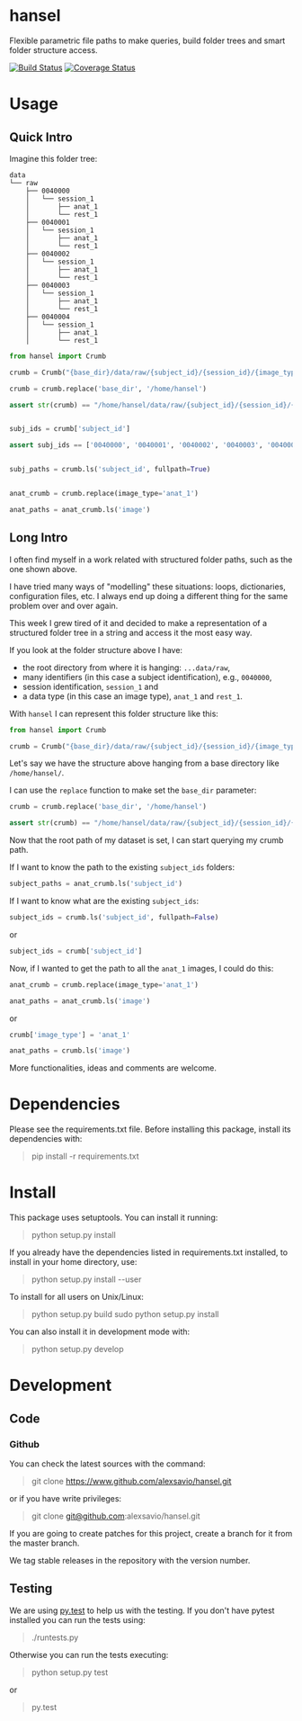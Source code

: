 hansel
======

Flexible parametric file paths to make queries, build folder trees and
smart folder structure access.

[![Build Status](https://travis-ci.org/alexsavio/hansel.svg?branch=master)](https://travis-ci.org/alexsavio/hansel)
[![Coverage Status](https://coveralls.io/repos/alexsavio/hansel/badge.svg?branch=master&service=github)](https://coveralls.io/github/alexsavio/hansel?branch=master)

Usage
=====

Quick Intro
-----------

Imagine this folder tree:

```
data
└── raw
    ├── 0040000
    │   └── session_1
    │       ├── anat_1
    │       └── rest_1
    ├── 0040001
    │   └── session_1
    │       ├── anat_1
    │       └── rest_1
    ├── 0040002
    │   └── session_1
    │       ├── anat_1
    │       └── rest_1
    ├── 0040003
    │   └── session_1
    │       ├── anat_1
    │       └── rest_1
    ├── 0040004
    │   └── session_1
    │       ├── anat_1
    │       └── rest_1

```

```python
from hansel import Crumb

crumb = Crumb("{base_dir}/data/raw/{subject_id}/{session_id}/{image_type}")

crumb = crumb.replace('base_dir', '/home/hansel')

assert str(crumb) == "/home/hansel/data/raw/{subject_id}/{session_id}/{image_type}"


subj_ids = crumb['subject_id']

assert subj_ids == ['0040000', '0040001', '0040002', '0040003', '0040004', ....]


subj_paths = crumb.ls('subject_id', fullpath=True)


anat_crumb = crumb.replace(image_type='anat_1')

anat_paths = anat_crumb.ls('image')
```


Long Intro
----------

I often find myself in a work related with structured folder paths, such as the 
one shown above.

I have tried many ways of "modelling" these situations: loops,
dictionaries, configuration files, etc. I always end up doing a
different thing for the same problem over and over again.

This week I grew tired of it and decided to make a representation of a
structured folder tree in a string and access it the most easy way.

If you look at the folder structure above I have: 
- the root directory from where it is hanging: `...data/raw`,
- many identifiers (in this case a subject identification), e.g., `0040000`, 
- session identification, `session_1` and 
- a data type (in this case an image type), `anat_1` and `rest_1`.

With `hansel` I can represent this folder structure like this:

```python
from hansel import Crumb

crumb = Crumb("{base_dir}/data/raw/{subject_id}/{session_id}/{image_type}")
```

Let's say we have the structure above hanging from a base directory like
`/home/hansel/`.

I can use the `replace` function to make set the `base_dir` parameter:

```python
crumb = crumb.replace('base_dir', '/home/hansel')

assert str(crumb) == "/home/hansel/data/raw/{subject_id}/{session_id}/{image_type}"
```

Now that the root path of my dataset is set, I can start querying my crumb path.

If I want to know the path to the existing `subject_ids` folders:

```python
subject_paths = anat_crumb.ls('subject_id')
```

If I want to know what are the existing `subject_ids`:

```python
subject_ids = crumb.ls('subject_id', fullpath=False)
```

or

```python
subject_ids = crumb['subject_id']
```


Now, if I wanted to get the path to all the `anat_1` images, I could do this:

```python
anat_crumb = crumb.replace(image_type='anat_1')

anat_paths = anat_crumb.ls('image')
```

or

```python
crumb['image_type'] = 'anat_1'

anat_paths = crumb.ls('image')
```

More functionalities, ideas and comments are welcome.


Dependencies
============

Please see the requirements.txt file. Before installing this package,
install its dependencies with:

> pip install -r requirements.txt

Install
=======

This package uses setuptools. You can install it running:

> python setup.py install

If you already have the dependencies listed in requirements.txt
installed, to install in your home directory, use:

> python setup.py install --user

To install for all users on Unix/Linux:

> python setup.py build
> sudo python setup.py install

You can also install it in development mode with:

> python setup.py develop

Development
===========

Code
----

### Github

You can check the latest sources with the command:

> git clone https://www.github.com/alexsavio/hansel.git

or if you have write privileges:

> git clone git@github.com:alexsavio/hansel.git

If you are going to create patches for this project, create a branch for
it from the master branch.

We tag stable releases in the repository with the version number.

Testing
-------

We are using [py.test](http://pytest.org/) to help us with the testing.
If you don't have pytest installed you can run the tests using:

> ./runtests.py

Otherwise you can run the tests executing:

> python setup.py test

or

> py.test
